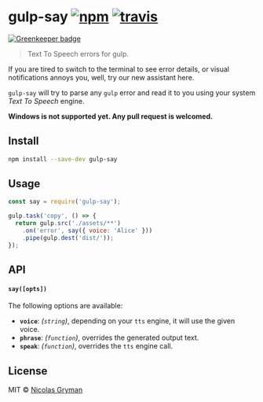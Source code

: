 # gulp-say [![npm][npm-image]][npm-url] [![travis][travis-image]][travis-url]

[![Greenkeeper badge](https://badges.greenkeeper.io/ngryman/gulp-say.svg)](https://greenkeeper.io/)

[npm-image]: https://img.shields.io/npm/v/gulp-say.svg?style=flat
[npm-url]: https://npmjs.org/package/gulp-say
[travis-image]: https://img.shields.io/travis/ngryman/gulp-say.svg?style=flat
[travis-url]: https://travis-ci.org/ngryman/gulp-say

> Text To Speech errors for gulp.


If you are tired to switch to the terminal to see error details, or visual notifications
annoys you, well, try our new assistant here.

`gulp-say` will try to parse any `gulp` error and read it to you using your system *Text To Speech*
engine.

**Windows is not supported yet. Any pull request is welcomed.**


## Install

```bash
npm install --save-dev gulp-say
```

## Usage

```javascript
const say = require('gulp-say');

gulp.task('copy', () => {
  return gulp.src('./assets/**')
    .on('error', say({ voice: 'Alice' }))
    .pipe(gulp.dest('dist/'));
});
```

## API

#### `say([opts])`

The following options are available:

 - **`voice`**: *(`string`)*, depending on your `tts` engine, it will use the given voice.
 - **`phrase`**: *(`function`)*, overrides the generated output text.
 - **`speak`**: *(`function`)*, overrides the `tts` engine call.


## License

MIT © [Nicolas Gryman](http://ngryman.sh)
